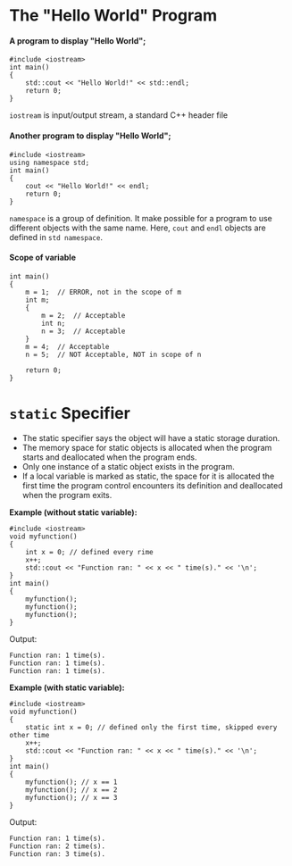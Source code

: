 # The "Hello World" Program
#### A program to display "Hello World";

    #include <iostream>
    int main()
    { 
    	std::cout << "Hello World!" << std::endl;
    	return 0;
    }
`iostream` is input/output stream, a standard C++ header file

#### Another program to display "Hello World";

    #include <iostream>
    using namespace std;
    int main()
    { 
    	cout << "Hello World!" << endl;
    	return 0;
    }
`namespace` is a group of definition. It make possible for a program to use different objects with the same name. Here, `cout` and `endl` objects are defined in `std namespace`.
    
#### Scope of variable

    int main()
    {
    	m = 1;	// ERROR, not in the scope of m
    	int m;
    	{
    		m = 2;	// Acceptable
    		int n;
    		n = 3;	// Acceptable
    	}
    	m = 4;	// Acceptable
    	n = 5;	// NOT Acceptable, NOT in scope of n
    
    	return 0;
    }

# `static` Specifier
* The static specifier says the object will have a static storage duration.
* The memory space for static objects is allocated when the program starts and deallocated when the program ends.
* Only one instance of a static object exists in the program.
* If a local variable is marked as static, the space for it is allocated the first time the program control encounters its definition and deallocated when the program exits.
  
**Example (without static variable):**
````
#include <iostream>
void myfunction()
{
    int x = 0; // defined every rime
    x++;
    std::cout << "Function ran: " << x << " time(s)." << '\n';
}
int main()
{
    myfunction();
    myfunction();
    myfunction();
}
````
Output: 
````
Function ran: 1 time(s).
Function ran: 1 time(s).
Function ran: 1 time(s).
````

**Example (with static variable):**
````
#include <iostream>
void myfunction()
{
    static int x = 0; // defined only the first time, skipped every other time
    x++;
    std::cout << "Function ran: " << x << " time(s)." << '\n';
}
int main()
{
    myfunction(); // x == 1
    myfunction(); // x == 2
    myfunction(); // x == 3
}
````
Output: 
````
Function ran: 1 time(s).
Function ran: 2 time(s).
Function ran: 3 time(s).
````
